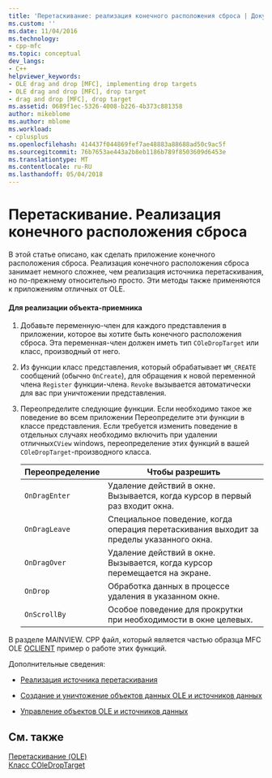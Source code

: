 ```yaml
---
title: 'Перетаскивание: реализация конечного расположения сброса | Документы Microsoft'
ms.custom: ''
ms.date: 11/04/2016
ms.technology:
- cpp-mfc
ms.topic: conceptual
dev_langs:
- C++
helpviewer_keywords:
- OLE drag and drop [MFC], implementing drop targets
- OLE drag and drop [MFC], drop target
- drag and drop [MFC], drop target
ms.assetid: 0689f1ec-5326-4008-b226-4b373c881358
author: mikeblome
ms.author: mblome
ms.workload:
- cplusplus
ms.openlocfilehash: 414437f044869fef7ae48883a88688ad50c9ac5f
ms.sourcegitcommit: 76b7653ae443a2b8eb1186b789f8503609d6453e
ms.translationtype: MT
ms.contentlocale: ru-RU
ms.lasthandoff: 05/04/2018
---
```

# <a name="drag-and-drop-implementing-a-drop-target"></a>Перетаскивание. Реализация конечного расположения сброса
В этой статье описано, как сделать приложение конечного расположения сброса. Реализация конечного расположения сброса занимает немного сложнее, чем реализация источника перетаскивания, но по-прежнему относительно просто. Эти методы также применяются к приложениям отличных от OLE.  
  
#### <a name="to-implement-a-drop-target"></a>Для реализации объекта-приемника  
  
1.  Добавьте переменную-член для каждого представления в приложении, которое вы хотите быть конечного расположения сброса. Эта переменная-член должен иметь тип `COleDropTarget` или класс, производный от него.  
  
2.  Из функции класс представления, который обрабатывает `WM_CREATE` сообщений (обычно `OnCreate`), для обращения к новой переменной члена `Register` функции-члена. `Revoke` вызывается автоматически для вас при уничтожении представления.  
  
3.  Переопределите следующие функции. Если необходимо такое же поведение во всем приложении Переопределите эти функции в классе представления. Если требуется изменить поведение в отдельных случаях необходимо включить при удалении отличных`CView` windows, переопределение этих функций в вашей `COleDropTarget`-производного класса.  
  
    |Переопределение|Чтобы разрешить|  
    |--------------|--------------|  
    |`OnDragEnter`|Удаление действий в окне. Вызывается, когда курсор в первый раз входит окна.|  
    |`OnDragLeave`|Специальное поведение, когда операция перетаскивания выходит за пределы указанного окна.|  
    |`OnDragOver`|Удаление действий в окне. Вызывается, когда курсор перемещается на экране.|  
    |`OnDrop`|Обработка данных в процессе удаления в указанном окне.|  
    |`OnScrollBy`|Особое поведение для прокрутки при необходимости в окне целевых.|  
  
 В разделе MAINVIEW. CPP файл, который является частью образца MFC OLE [OCLIENT](../visual-cpp-samples.md) пример о работе этих функций.  
  
 Дополнительные сведения:  
  
-   [Реализация источника перетаскивания](../mfc/drag-and-drop-implementing-a-drop-source.md)  
  
-   [Создание и уничтожение объектов данных OLE и источников данных](../mfc/data-objects-and-data-sources-creation-and-destruction.md)  
  
-   [Управление объектов OLE и источников данных](../mfc/data-objects-and-data-sources-manipulation.md)  
  
## <a name="see-also"></a>См. также  
 [Перетаскивание (OLE)](../mfc/drag-and-drop-ole.md)   
 [Класс COleDropTarget](../mfc/reference/coledroptarget-class.md)

